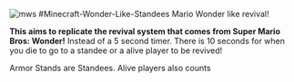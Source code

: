 ![mws](https://github.com/Trunkis/Minecraft-Wonder-Like-Standees/assets/121296120/78df77ed-2212-472d-aaa6-0be9b13f07f6)
 #Minecraft-Wonder-Like-Standees
 Mario Wonder like revival!
 
 **This aims to replicate the revival system that comes from Super Mario Bros: Wonder!**
 Instead of a 5 second timer. There is 10 seconds for when you die to go to a standee or a alive player to be revived!

 Armor Stands are Standees. Alive players also counts
